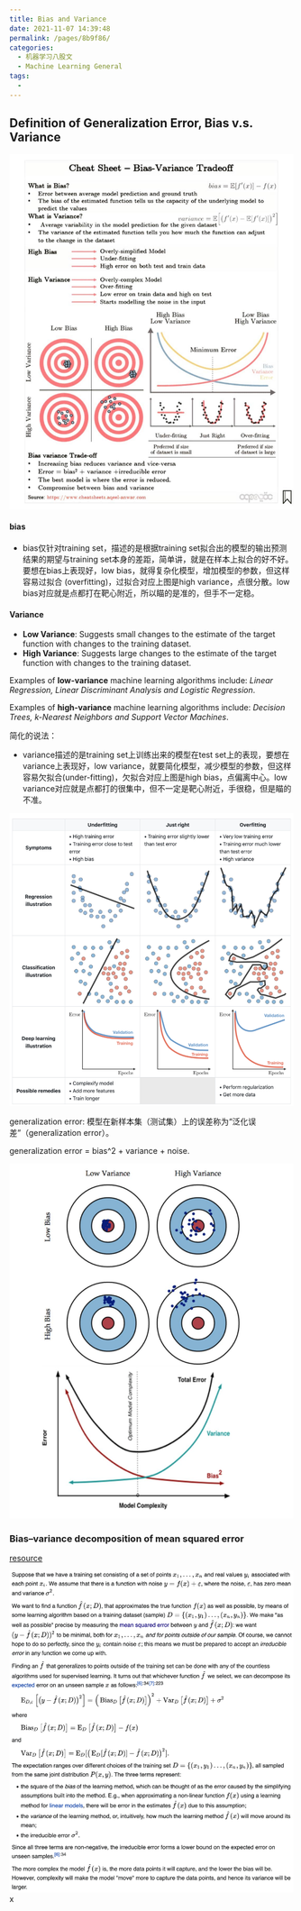 ```yaml
---
title: Bias and Variance
date: 2021-11-07 14:39:48
permalink: /pages/8b9f86/
categories:
  - 机器学习八股文
  - Machine Learning General
tags:
  - 
---
```


## Definition of Generalization Error, Bias v.s. Variance


![](https://raw.githubusercontent.com/emmableu/image/master/202209212220447.png)



#### bias


- bias仅针对training set，描述的是根据training set拟合出的模型的输出预测结果的期望与training set本身的差距，简单讲，就是在样本上拟合的好不好。要想在bias上表现好，low bias，就得复杂化模型，增加模型的参数，但这样容易过拟合 (overfitting)，过拟合对应上图是high variance，点很分散。low bias对应就是点都打在靶心附近，所以瞄的是准的，但手不一定稳。

#### Variance



-   **Low Variance**: Suggests small changes to the estimate of the target function with changes to the training dataset.
-   **High Variance**: Suggests large changes to the estimate of the target function with changes to the training dataset.



Examples of **low-variance** machine learning algorithms include: *Linear Regression, Linear Discriminant Analysis and Logistic Regression*.

Examples of **high-variance** machine learning algorithms include: *Decision Trees, k-Nearest Neighbors and Support Vector Machines*.


简化的说法：
- variance描述的是training set上训练出来的模型在test set上的表现，要想在variance上表现好，low variance，就要简化模型，减少模型的参数，但这样容易欠拟合(under-fitting)，欠拟合对应上图是high bias，点偏离中心。low variance对应就是点都打的很集中，但不一定是靶心附近，手很稳，但是瞄的不准。

![](https://raw.githubusercontent.com/emmableu/image/master/202209122002625.png)


generalization error: 模型在新样本集（测试集）上的误差称为“泛化误差”（generalization error）。  

generalization error = bias^2 + variance + noise. 

![](https://raw.githubusercontent.com/emmableu/image/master/ensemble-learning-4.png)


### Bias–variance decomposition of mean squared error

[resource](https://towardsdatascience.com/mse-and-bias-variance-decomposition-77449dd2ff55)


![](https://raw.githubusercontent.com/emmableu/image/master/ensemble-learning-6.png)
x
